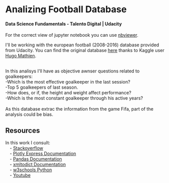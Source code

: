 # Analizing Football Database
#### Data Science Fundamentals - Talento Digital | Udacity

For the correct view of jupyter notebook you can use <a href="https://nbviewer.jupyter.org/github/javosch/analizing_football_database/blob/main/analizing_football_database.ipynb#means">nbviewer</a>.

I'll be working with the european football (2008-2016) database provided from Udacity. You can find the original database <a href="https://www.kaggle.com/hugomathien/soccer">here</a> thanks to Kaggle user <a href="https://www.kaggle.com/hugomathien/soccer">Hugo Mathien</a>.<br><br>

In this analisys I'll have as objective awnser questions related to goalkeepers:<br>
    -Which is the most effective goalkeeper in the last session?<br>
    -Top 5 goalkeepers of last season.<br>
    -How does, or if, the height and weight affect performance?<br>
    -Which is the most constant goalkeeper through his active years?<br>
<br>
As this database extrac the information from the game Fifa, part of the analysis could be bias.

## Resources
In this work I consult:<br>
&emsp;- <a href="https://stackoverflow.com/">Stackoverflow</a><br>
&emsp;- <a href="https://plotly.com/">Plotly Express Documentation</a><br>
&emsp;- <a href="https://pandas.pydata.org/">Pandas Documentation</a><br>
&emsp;- <a href="https://github.com/martinblech/xmltodict">xmltodict Documentation</a><br>
&emsp;- <a href="https://www.w3schools.com/python/default.asp">w3schools Python</a><br>
&emsp;- <a href="https://www.youtube.com/">Youtube</a>

